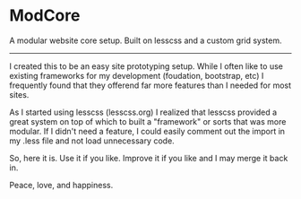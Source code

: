 ModCore
=======

A modular website core setup. Built on lesscss and a custom grid system.

---

I created this to be an easy site prototyping setup. While I often like to use existing frameworks for my development (foudation, bootstrap, etc) I frequently found that they offerend far more features than I needed for most sites.

As I started using lesscss (lesscss.org) I realized that lesscss provided a great system on top of which to built a "framework" or sorts that was more modular. If I didn't need a feature, I could easily comment out the import in my .less file and not load unnecessary code.

So, here it is. Use it if you like. Improve it if you like and I may merge it back in.

Peace, love, and happiness.